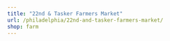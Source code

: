 ```yaml
---
title: "22nd & Tasker Farmers Market"
url: /philadelphia/22nd-and-tasker-farmers-market/
shop: farm
---
```

